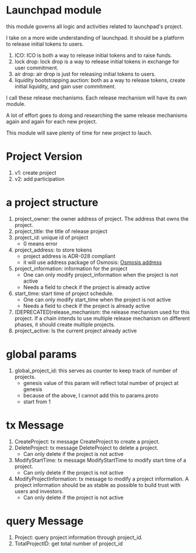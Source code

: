 # Launchpad module

this module governs all logic and activities related to launchpad's project. 

I take on a more wide understanding of launchpad. It should be a platform to release initial tokens to users.
1. ICO: ICO is both a way to release initial tokens and to raise funds.
1. lock drop: lock drop is a way to release initial tokens in exchange for user commitment.
1. air drop: air drop is just for releasing initial tokens to users.
1. liquidity bootstrapping auction: both as a way to release tokens, create initial liquidity, and gain user commitment.

I call these release mechanisms. Each release mechanism will have its own module.

A lot of effort goes to doing and researching the same release mechanisms again and again for each new project.

This module will save plenty of time for new project to lauch.

# Project Version
1. v1: create project
2. v2: add participation

# a project structure
1. project_owner: the owner address of project. The address that owns the project.
1. project_title: the title of release project
1. project_id: unique id of project
    * 0 means error
1. project_address: to store tokens
    * project address is ADR-028 compliant
    * it will use address package of Osmosis: [Osmosis address](https://github.com/osmosis-labs/osmosis/pull/169) 
1. project_information: information for the project
    * One can only modify project_information when the project is not active
    * Needs a field to check if the project is already active
1. start_time: start time of project schedule.
    * One can only modify start_time when the project is not active
    * Needs a field to check if the project is already active
1. (DEPRECATED)release_mechanism: the release mechanism used for this project. If a chain intends to use multiple release mechanism on different phases, it should create multiple projects.
1. project_active: Is the current project already active

# global params
1. global_project_id: this serves as counter to keep track of number of projects. 
    * genesis value of this param will reflect total number of project at genesis
    * because of the above, I cannot add this to params.proto
    * start from 1
# tx Message
1. CreateProject: tx message CreateProject to create a project.
1. DeleteProject: tx message DeleteProject to delete a project.
    * Can only delete if the project is not active
1. ModifyStartTime: tx message ModifyStartTime to modify start time of a project.
    * Can only delete if the project is not active
1. ModifyProjectInformation: tx message to modify a project information. A project information should be as stable as possible to build trust with users and investors.
    * Can only delete if the project is not active

# query Message
1. Project: query project information through project_id.
2. TotalProjectID: get total number of project_id